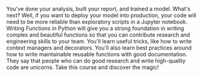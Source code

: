 You've done your analysis, built your report, and trained a model. What's next? 
Well, if you want to deploy your model into production, your code will need to be more reliable than exploratory scripts in a Jupyter notebook. 
Writing Functions in Python will give you a strong foundation in writing complex and beautiful functions 
so that you can contribute research and engineering skills to your team. 
You'll learn useful tricks, like how to write context managers and decorators. 
You'll also learn best practices around how to write maintainable reusable functions with good documentation. 
They say that people who can do good research and write high-quality code are unicorns. Take this course and discover the magic!
